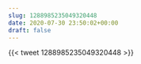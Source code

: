 ```yaml
---
slug: 1288985235049320448
date: 2020-07-30 23:50:02+00:00
draft: false
---
```


{{< tweet 1288985235049320448 >}}
